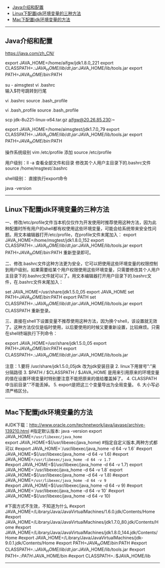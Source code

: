 - [Java介绍和配置](#Java介绍和配置)
- [Linux下配置jdk环境变量的三种方法](#Linux下配置jdk环境变量的三种方法)
- [Mac下配置jdk环境变量的方法](#Mac下配置jdk环境变量的方法)



---------------------------------------------------------------------------------------------------------------------
## Java介绍和配置


https://java.com/zh_CN/


export JAVA_HOME=/home/aifgw/jdk1.8.0_221
export CLASSPATH=.:$JAVA_HOME/lib/dt.jar:$JAVA_HOME/lib/tools.jar
export PATH=$JAVA_HOME/bin:$PATH


su - aimsgtest
vi .bashrc  
输入$符号跳转到行尾

vi .bashrc
source .bash_profile

vi .bash_profile
source .bash_profile

scp jdk-8u221-linux-x64.tar.gz aifgw@20.26.85.230:~


export JAVA_HOME=/home/aimsgtest/jdk1.7.0_79
export CLASSPATH=.:$JAVA_HOME/lib/dt.jar:$JAVA_HOME/lib/tools.jar
export PATH=$JAVA_HOME/bin:$PATH


操作系统级别
vim /etc/profile 添加
source /etc/profile

用户级别：ll -a 查看全部文件和目录
修改其个人用户主目录下的.bashrc文件
source /home/msgtest/.bashrc

shell级别：
直接执行export命令

java -version




---------------------------------------------------------------------------------------------------------------------

## Linux下配置jdk环境变量的三种方法

一、修改/etc/profile文件当本机仅仅作为开发使用时推荐使用这种方法，因为此种配置时所有用户的shell都有权使用这些环境变量，可能会给系统带来安全性问题。用文本编辑器打开/etc/profile，在profile文件末尾加入：
export JAVA_HOME=/home/msgtest/jdk1.8.0_152
export CLASSPATH=.:$JAVA_HOME/lib/dt.jar:$JAVA_HOME/lib/tools.jar
export PATH=$JAVA_HOME/bin:$PATH
重新登录即可。



二、修改.bashrc文件这种方法更为安全，它可以把使用这些环境变量的权限控制到用户级别，如果需要给某个用户权限使用这些环境变量，只需要修改其个人用户主目录下的.bashrc文件就可以了。用文本编辑器打开用户目录下的.bashrc文件，在.bashrc文件末尾加入：

set JAVA_HOME=/usr/share/jdk1.5.0_05
export JAVA_HOME
set PATH=$JAVA_HOME/bin:$PATH
export PATH
set CLASSPATH=.:$JAVA_HOME/lib/dt.jar:$JAVA_HOME/lib/tools.jar
export CLASSPATH
重新登录。


三、直接在shell下设置变量不推荐使用这种方法，因为换个shell，该设置就无效了。这种方法仅仅是临时使用，以后要使用的时候又要重新设置，比较麻烦。只需在shell终端执行下列命令：

export JAVA_HOME=/usr/share/jdk1.5.0_05
export PATH=$JAVA_HOME/bin:$PATH
export CLASSPATH=.:$JAVA_HOME/lib/dt.jar:$JAVA_HOME/lib/tools.jar


注意：1.要将 /usr/share/jdk1.5.0_05jdk 改为jdk安装目录
2. linux下用冒号”:”来分隔路径
3. $PATH / $CLASSPATH / $JAVA_HOME 是用来引用原来的环境变量的值在设置环境变量时特别要注意不能把原来的值给覆盖掉了。
4. CLASSPATH中当前目录”.”不能丢掉。
5. export是把这三个变量导出为全局变量。
6. 大小写必须严格区分。







---------------------------------------------------------------------------------------------------------------------
## Mac下配置jdk环境变量的方法

#JDK下载：http://www.oracle.com/technetwork/java/javase/archive-139210.html
#指定默认版本: java -version
export JAVA_HOME=`/usr/libexec/java_home`    
export JAVA_HOME=$(/usr/libexec/java_home)    
#指定自定义版本,两种方式都可以
#export JAVA_HOME=`/usr/libexec/java_home -d 64 -v 1.6`    
#export JAVA_HOME=$(/usr/libexec/java_home -d 64 -v 1.6)
#export JAVA_HOME=`/usr/libexec/java_home -d 64 -v 1.7`    
#export JAVA_HOME=$(/usr/libexec/java_home -d 64 -v 1.7)
export JAVA_HOME=`/usr/libexec/java_home -d 64 -v 1.8`
export JAVA_HOME=$(/usr/libexec/java_home -d 64 -v 1.8)
#export JAVA_HOME=`/usr/libexec/java_home -d 64 -v 9`    
#export JAVA_HOME=$(/usr/libexec/java_home -d 64 -v 9)
#export JAVA_HOME=`/usr/libexec/java_home -d 64 -v 10`    
#export JAVA_HOME=$(/usr/libexec/java_home -d 64 -v 10)

#下面方式不生效，不知道为什么
#export JAVA_HOME=/Library/Java/JavaVirtualMachines/1.6.0.jdk/Contents/Home
#export JAVA_HOME=/Library/Java/JavaVirtualMachines/jdk1.7.0_80.jdk/Contents/Home
#export JAVA_HOME=/Library/Java/JavaVirtualMachines/jdk1.8.0_144.jdk/Contents/Home
#export JAVA_HOME=/Library/Java/JavaVirtualMachines/jdk-9.0.1.jdk/Contents/Home
#export PATH=$JAVA_HOME/bin:$PATH
#export CLASSPATH=.:$JAVA_HOME/lib/dt.jar:$JAVA_HOME/lib/tools.jar
#export PATH=.:$PATH:$JAVA_HOME/bin
#export CLASSPATH=.:$JAVA_HOME/lib

---------------------------------------------------------------------------------------------------------------------

